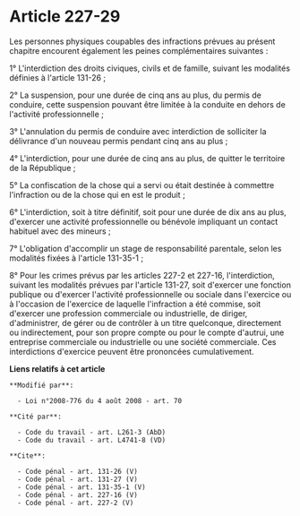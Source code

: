 # Article 227-29

Les personnes physiques coupables des infractions prévues au présent chapitre encourent également les peines complémentaires
suivantes : 

1° L'interdiction des droits civiques, civils et de famille, suivant les modalités définies à l'article 131-26 ; 

2° La suspension, pour une durée de cinq ans au plus, du permis de conduire, cette suspension pouvant être limitée à la
conduite en dehors de l'activité professionnelle ; 

3° L'annulation du permis de conduire avec interdiction de solliciter la délivrance d'un nouveau permis pendant cinq ans au
plus ; 

4° L'interdiction, pour une durée de cinq ans au plus, de quitter le territoire de la République ; 

5° La confiscation de la chose qui a servi ou était destinée à commettre l'infraction ou de la chose qui en est le produit ; 

6° L'interdiction, soit à titre définitif, soit pour une durée de dix ans au plus, d'exercer une activité professionnelle ou
bénévole impliquant un contact habituel avec des mineurs ; 

7° L'obligation d'accomplir un stage de responsabilité parentale, selon les modalités fixées à l'article 131-35-1 ; 

8° Pour les crimes prévus par les articles 227-2 et 227-16, l'interdiction, suivant les modalités prévues par l'article
131-27, soit d'exercer une fonction publique ou d'exercer l'activité professionnelle ou sociale dans l'exercice ou à
l'occasion de l'exercice de laquelle l'infraction a été commise, soit d'exercer une profession commerciale ou industrielle,
de diriger, d'administrer, de gérer ou de contrôler à un titre quelconque, directement ou indirectement, pour son propre
compte ou pour le compte d'autrui, une entreprise commerciale ou industrielle ou une société commerciale. Ces interdictions
d'exercice peuvent être prononcées cumulativement.

**Liens relatifs à cet article**

	**Modifié par**:

	  - Loi n°2008-776 du 4 août 2008 - art. 70

	**Cité par**:

	  - Code du travail - art. L261-3 (AbD)
	  - Code du travail - art. L4741-8 (VD)

	**Cite**:

	  - Code pénal - art. 131-26 (V)
	  - Code pénal - art. 131-27 (V)
	  - Code pénal - art. 131-35-1 (V)
	  - Code pénal - art. 227-16 (V)
	  - Code pénal - art. 227-2 (V)
